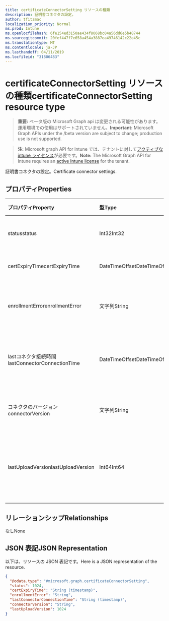```yaml
---
title: certificateConnectorSetting リソースの種類
description: 証明書コネクタの設定。
author: tfitzmac
localization_priority: Normal
ms.prod: Intune
ms.openlocfilehash: 6fe154ed3150ae434f8068bc04a56dd6e5b48744
ms.sourcegitcommit: 20fef447f7e658a454a3887ea49746142c22e45c
ms.translationtype: MT
ms.contentlocale: ja-JP
ms.lasthandoff: 04/11/2019
ms.locfileid: "31806483"
---
```

# <a name="certificateconnectorsetting-resource-type"></a><span data-ttu-id="f03e4-103">certificateConnectorSetting リソースの種類</span><span class="sxs-lookup"><span data-stu-id="f03e4-103">certificateConnectorSetting resource type</span></span>

> <span data-ttu-id="f03e4-104">**重要:** ベータ版の Microsoft Graph api は変更される可能性があります。運用環境での使用はサポートされていません。</span><span class="sxs-lookup"><span data-stu-id="f03e4-104">**Important:** Microsoft Graph APIs under the /beta version are subject to change; production use is not supported.</span></span>

> <span data-ttu-id="f03e4-105">**注:** Microsoft graph API for Intune では、テナントに対して[アクティブな intune ライセンス](https://go.microsoft.com/fwlink/?linkid=839381)が必要です。</span><span class="sxs-lookup"><span data-stu-id="f03e4-105">**Note:** The Microsoft Graph API for Intune requires an [active Intune license](https://go.microsoft.com/fwlink/?linkid=839381) for the tenant.</span></span>

<span data-ttu-id="f03e4-106">証明書コネクタの設定。</span><span class="sxs-lookup"><span data-stu-id="f03e4-106">Certificate connector settings.</span></span>

## <a name="properties"></a><span data-ttu-id="f03e4-107">プロパティ</span><span class="sxs-lookup"><span data-stu-id="f03e4-107">Properties</span></span>
|<span data-ttu-id="f03e4-108">プロパティ</span><span class="sxs-lookup"><span data-stu-id="f03e4-108">Property</span></span>|<span data-ttu-id="f03e4-109">型</span><span class="sxs-lookup"><span data-stu-id="f03e4-109">Type</span></span>|<span data-ttu-id="f03e4-110">説明</span><span class="sxs-lookup"><span data-stu-id="f03e4-110">Description</span></span>|
|:---|:---|:---|
|<span data-ttu-id="f03e4-111">status</span><span class="sxs-lookup"><span data-stu-id="f03e4-111">status</span></span>|<span data-ttu-id="f03e4-112">Int32</span><span class="sxs-lookup"><span data-stu-id="f03e4-112">Int32</span></span>|<span data-ttu-id="f03e4-113">証明書コネクタの状態</span><span class="sxs-lookup"><span data-stu-id="f03e4-113">Certificate connector status</span></span>|
|<span data-ttu-id="f03e4-114">certExpiryTime</span><span class="sxs-lookup"><span data-stu-id="f03e4-114">certExpiryTime</span></span>|<span data-ttu-id="f03e4-115">DateTimeOffset</span><span class="sxs-lookup"><span data-stu-id="f03e4-115">DateTimeOffset</span></span>|<span data-ttu-id="f03e4-116">証明書の有効期限</span><span class="sxs-lookup"><span data-stu-id="f03e4-116">Certificate expire time</span></span>|
|<span data-ttu-id="f03e4-117">enrollmentError</span><span class="sxs-lookup"><span data-stu-id="f03e4-117">enrollmentError</span></span>|<span data-ttu-id="f03e4-118">文字列</span><span class="sxs-lookup"><span data-stu-id="f03e4-118">String</span></span>|<span data-ttu-id="f03e4-119">証明書コネクタの登録エラー</span><span class="sxs-lookup"><span data-stu-id="f03e4-119">Certificate connector enrollment error</span></span>|
|<span data-ttu-id="f03e4-120">lastコネクタ接続時間</span><span class="sxs-lookup"><span data-stu-id="f03e4-120">lastConnectorConnectionTime</span></span>|<span data-ttu-id="f03e4-121">DateTimeOffset</span><span class="sxs-lookup"><span data-stu-id="f03e4-121">DateTimeOffset</span></span>|<span data-ttu-id="f03e4-122">証明書コネクタが前回接続された日時</span><span class="sxs-lookup"><span data-stu-id="f03e4-122">Last time certificate connector connected</span></span>|
|<span data-ttu-id="f03e4-123">コネクタのバージョン</span><span class="sxs-lookup"><span data-stu-id="f03e4-123">connectorVersion</span></span>|<span data-ttu-id="f03e4-124">文字列</span><span class="sxs-lookup"><span data-stu-id="f03e4-124">String</span></span>|<span data-ttu-id="f03e4-125">証明書コネクタのバージョン</span><span class="sxs-lookup"><span data-stu-id="f03e4-125">Version of certificate connector</span></span>|
|<span data-ttu-id="f03e4-126">lastUploadVersion</span><span class="sxs-lookup"><span data-stu-id="f03e4-126">lastUploadVersion</span></span>|<span data-ttu-id="f03e4-127">Int64</span><span class="sxs-lookup"><span data-stu-id="f03e4-127">Int64</span></span>|<span data-ttu-id="f03e4-128">最後にアップロードされた証明書コネクタのバージョン</span><span class="sxs-lookup"><span data-stu-id="f03e4-128">Version of last uploaded certificate connector</span></span>|

## <a name="relationships"></a><span data-ttu-id="f03e4-129">リレーションシップ</span><span class="sxs-lookup"><span data-stu-id="f03e4-129">Relationships</span></span>
<span data-ttu-id="f03e4-130">なし</span><span class="sxs-lookup"><span data-stu-id="f03e4-130">None</span></span>

## <a name="json-representation"></a><span data-ttu-id="f03e4-131">JSON 表記</span><span class="sxs-lookup"><span data-stu-id="f03e4-131">JSON Representation</span></span>
<span data-ttu-id="f03e4-132">以下は、リソースの JSON 表記です。</span><span class="sxs-lookup"><span data-stu-id="f03e4-132">Here is a JSON representation of the resource.</span></span>
<!-- {
  "blockType": "resource",
  "@odata.type": "microsoft.graph.certificateConnectorSetting"
}
-->
``` json
{
  "@odata.type": "#microsoft.graph.certificateConnectorSetting",
  "status": 1024,
  "certExpiryTime": "String (timestamp)",
  "enrollmentError": "String",
  "lastConnectorConnectionTime": "String (timestamp)",
  "connectorVersion": "String",
  "lastUploadVersion": 1024
}
```





